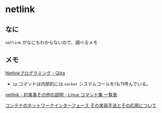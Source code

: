 # netlink

## なに

`netlink` がなにもわからないので、調べるメモ

## メモ

[Netlinkプログラミング - Qiita](https://qiita.com/hana_shin/items/750cf0311cf32e4cf63f)

- `ip` コマンドは内部的には `socker` システムコールを(も?)呼んでいる。

[netlink - 約束事その他の説明 - Linux コマンド集 一覧表](https://kazmax.zpp.jp/cmd/n/netlink.7.html)

[コンテナのネットワークインターフェース その実装手法とその応用について](https://www.slideshare.net/s1061123/ss-79184035)